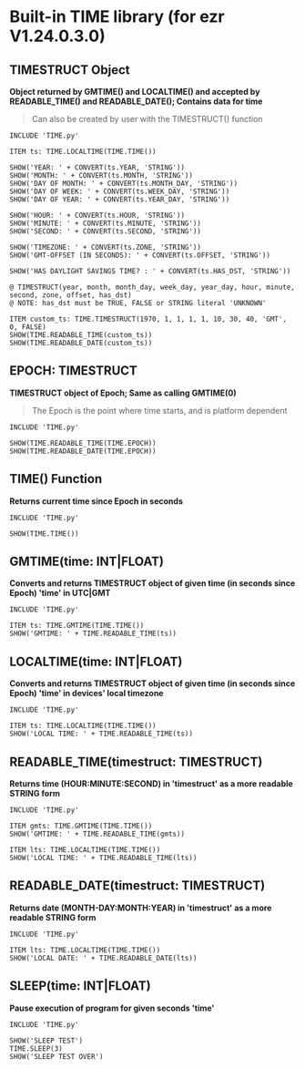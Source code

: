 # Built-in TIME library (for ezr V1.24.0.3.0)
## TIMESTRUCT Object
**Object returned by GMTIME() and LOCALTIME() and accepted by READABLE_TIME() and READABLE_DATE(); Contains data for time**
> Can also be created by user with the TIMESTRUCT() function
```
INCLUDE 'TIME.py'

ITEM ts: TIME.LOCALTIME(TIME.TIME())

SHOW('YEAR: ' + CONVERT(ts.YEAR, 'STRING'))
SHOW('MONTH: ' + CONVERT(ts.MONTH, 'STRING'))
SHOW('DAY OF MONTH: ' + CONVERT(ts.MONTH_DAY, 'STRING'))
SHOW('DAY OF WEEK: ' + CONVERT(ts.WEEK_DAY, 'STRING'))
SHOW('DAY OF YEAR: ' + CONVERT(ts.YEAR_DAY, 'STRING'))

SHOW('HOUR: ' + CONVERT(ts.HOUR, 'STRING'))
SHOW('MINUTE: ' + CONVERT(ts.MINUTE, 'STRING'))
SHOW('SECOND: ' + CONVERT(ts.SECOND, 'STRING'))

SHOW('TIMEZONE: ' + CONVERT(ts.ZONE, 'STRING'))
SHOW('GMT-OFFSET (IN SECONDS): ' + CONVERT(ts.OFFSET, 'STRING'))

SHOW('HAS DAYLIGHT SAVINGS TIME? : ' + CONVERT(ts.HAS_DST, 'STRING'))

@ TIMESTRUCT(year, month, month_day, week_day, year_day, hour, minute, second, zone, offset, has_dst)
@ NOTE: has_dst must be TRUE, FALSE or STRING literal 'UNKNOWN'

ITEM custom_ts: TIME.TIMESTRUCT(1970, 1, 1, 1, 1, 10, 30, 40, 'GMT', 0, FALSE)
SHOW(TIME.READABLE_TIME(custom_ts))
SHOW(TIME.READABLE_DATE(custom_ts))
```

## EPOCH: TIMESTRUCT
**TIMESTRUCT object of Epoch; Same as calling GMTIME(0)**
> The Epoch is the point where time starts, and is platform dependent
```
INCLUDE 'TIME.py'

SHOW(TIME.READABLE_TIME(TIME.EPOCH))
SHOW(TIME.READABLE_DATE(TIME.EPOCH))
```

## TIME() Function
**Returns current time since Epoch in seconds**
```
INCLUDE 'TIME.py'

SHOW(TIME.TIME())
```

## GMTIME(time: INT|FLOAT)
**Converts and returns TIMESTRUCT object of given time (in seconds since Epoch) 'time' in UTC|GMT**
```
INCLUDE 'TIME.py'

ITEM ts: TIME.GMTIME(TIME.TIME())
SHOW('GMTIME: ' + TIME.READABLE_TIME(ts))
```

## LOCALTIME(time: INT|FLOAT)
**Converts and returns TIMESTRUCT object of given time (in seconds since Epoch) 'time' in devices' local timezone**
```
INCLUDE 'TIME.py'

ITEM ts: TIME.LOCALTIME(TIME.TIME())
SHOW('LOCAL TIME: ' + TIME.READABLE_TIME(ts))
```

## READABLE_TIME(timestruct: TIMESTRUCT)
**Returns time (HOUR:MINUTE:SECOND) in 'timestruct' as a more readable STRING form**
```
INCLUDE 'TIME.py'

ITEM gmts: TIME.GMTIME(TIME.TIME())
SHOW('GMTIME: ' + TIME.READABLE_TIME(gmts))

ITEM lts: TIME.LOCALTIME(TIME.TIME())
SHOW('LOCAL TIME: ' + TIME.READABLE_TIME(lts))
```

## READABLE_DATE(timestruct: TIMESTRUCT)
**Returns date (MONTH-DAY:MONTH:YEAR) in 'timestruct' as a more readable STRING form**
```
INCLUDE 'TIME.py'

ITEM lts: TIME.LOCALTIME(TIME.TIME())
SHOW('LOCAL DATE: ' + TIME.READABLE_DATE(lts))
```

## SLEEP(time: INT|FLOAT)
**Pause execution of program for given seconds 'time'**
```
INCLUDE 'TIME.py'

SHOW('SLEEP TEST')
TIME.SLEEP(3)
SHOW('SLEEP TEST OVER')
```